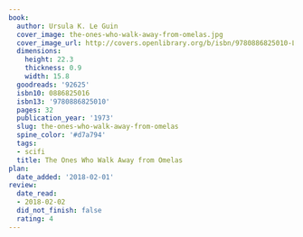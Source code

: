 ```yaml
---
book:
  author: Ursula K. Le Guin
  cover_image: the-ones-who-walk-away-from-omelas.jpg
  cover_image_url: http://covers.openlibrary.org/b/isbn/9780886825010-L.jpg
  dimensions:
    height: 22.3
    thickness: 0.9
    width: 15.8
  goodreads: '92625'
  isbn10: 0886825016
  isbn13: '9780886825010'
  pages: 32
  publication_year: '1973'
  slug: the-ones-who-walk-away-from-omelas
  spine_color: '#d7a794'
  tags:
  - scifi
  title: The Ones Who Walk Away from Omelas
plan:
  date_added: '2018-02-01'
review:
  date_read:
  - 2018-02-02
  did_not_finish: false
  rating: 4
---
```

